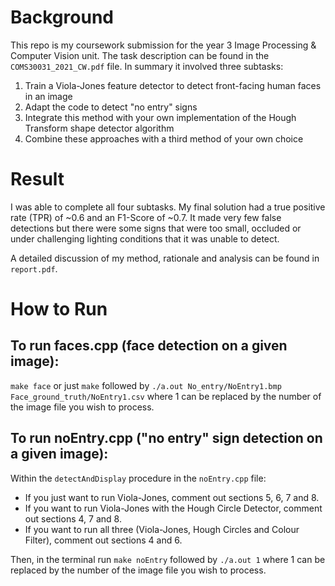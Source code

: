 # Background

This repo is my coursework submission for the year 3 Image Processing & Computer Vision unit. The task description can be found in the `COMS30031_2021_CW.pdf` file. In summary it involved three subtasks:

1. Train a Viola-Jones feature detector to detect front-facing human faces in an image
2. Adapt the code to detect "no entry" signs
3. Integrate this method with your own implementation of the Hough Transform shape detector algorithm
4. Combine these approaches with a third method of your own choice

# Result

I was able to complete all four subtasks. My final solution had a true positive rate (TPR) of ~0.6 and an F1-Score of ~0.7. It made very few false detections but there were some signs that were too small, occluded or under challenging lighting conditions that it was unable to detect.

A detailed discussion of my method, rationale and analysis can be found in `report.pdf`.

# How to Run

## To run faces.cpp (face detection on a given image):

`make face` or just `make` followed by
`./a.out No_entry/NoEntry1.bmp Face_ground_truth/NoEntry1.csv`
where 1 can be replaced by the number of the image file you wish to process.

## To run noEntry.cpp ("no entry" sign detection on a given image):

Within the `detectAndDisplay` procedure in the `noEntry.cpp` file:
* If you just want to run Viola-Jones, comment out sections 5, 6, 7 and 8.
* If you want to run Viola-Jones with the Hough Circle Detector, comment out sections 4, 7 and 8.
* If you want to run all three (Viola-Jones, Hough Circles and Colour Filter), comment out sections 4 and 6.

Then, in the terminal run
`make noEntry` followed by
`./a.out 1` where 1 can be replaced by the number of the image file you wish to process.
